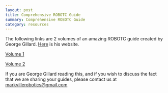 ```yaml
---
layout: post
title: Comprehensive ROBOTC Guide
summary: Comprehensive ROBOTC Guide
category: resources
---
```

The following links are 2 volumes of an amazing ROBOTC guide created by George Gillard. [Here](http://georgegillard.com/) is his website.

[Volume 1](http://georgegillard.com/programming-guides/beginnersguidetorobotcvol1ed3-pdf?format=raw)

[Volume 2](http://georgegillard.com/programming-guides/beginnersguidetorobotcvol2ed3-pdf?format=raw)

If you are George Gillard reading this, and if you wish to discuss the fact that we are sharing your guides, please contact us at [markvillerobotics@gmail.com](mailto:markvillerobotics@gmail.com)
